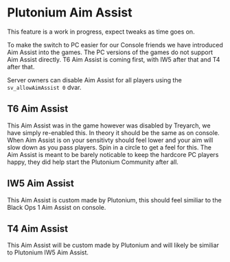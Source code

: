 # Plutonium Aim Assist

<Alert variant="warning">

This feature is a work in progress, expect tweaks as time goes on.

</Alert>

To make the switch to PC easier for our Console friends we have introduced Aim Assist into the games. The PC versions of the games do not support Aim Assist directly.
T6 Aim Assist is coming first, with IW5 after that and T4 after that.

Server owners can disable Aim Assist for all players using the `sv_allowAimAssist 0` dvar.

## T6 Aim Assist
This Aim Assist was in the game however was disabled by Treyarch, we have simply re-enabled this. In theory it should be the same as on console. When Aim Assist is on your sensitivty should feel lower and your aim will slow down as you pass players. Spin in a circle to get a feel for this.
The Aim Assist is meant to be barely noticable to keep the hardcore PC players happy, they did help start the Plutonium Community after all.

## IW5 Aim Assist
This Aim Assist is custom made by Plutonium, this should feel similiar to the Black Ops 1 Aim Assist on console.

## T4 Aim Assist
This Aim Assist will be custom made by Plutonium and will likely be similiar to Plutonium IW5 Aim Assist.
